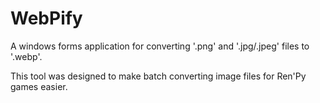 # WebPify
A windows forms application for converting '.png' and '.jpg/.jpeg' files to '.webp'.

This tool was designed to make batch converting image files for Ren'Py games easier.
